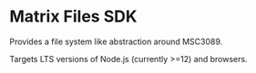 # Matrix Files SDK

Provides a file system like abstraction around MSC3089.

Targets LTS versions of Node.js (currently >=12) and browsers.
